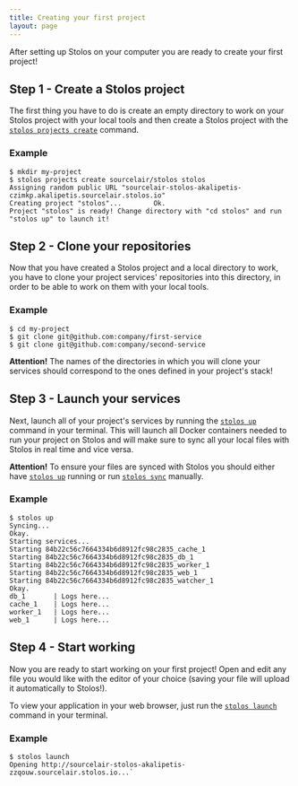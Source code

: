 ```yaml
---
title: Creating your first project
layout: page
---
```


After setting up Stolos on your computer you are ready to create your first project!

## Step 1 - Create a Stolos project

The first thing you have to do is create an empty directory to work on your Stolos project with your local tools and then create a Stolos project with the [`stolos projects create`](/cli/projects-create/) command.

### Example

```
$ mkdir my-project
$ stolos projects create sourcelair/stolos stolos
Assigning random public URL "sourcelair-stolos-akalipetis-czimkp.akalipetis.sourcelair.stolos.io"
Creating project "stolos"...		Ok.
Project "stolos" is ready! Change directory with "cd stolos" and run "stolos up" to launch it!
```

## Step 2 - Clone your repositories

Now that you have created a Stolos project and a local directory to work, you have to clone your project services' repositories into this directory, in order to be able to work on them with your local tools.

### Example

```
$ cd my-project
$ git clone git@github.com:company/first-service
$ git clone git@github.com:company/second-service
```

**Attention!** The names of the directories in which you will clone your services should correspond to the ones defined in your project's stack!

## Step 3 - Launch your services

Next, launch all of your project's services by running the [`stolos up`](/cli/up/) command in your terminal. This will launch all Docker containers needed to run your project on Stolos and will make sure to sync all your local files with Stolos in real time and vice versa.

**Attention!** To ensure your files are synced with Stolos you should either have [`stolos up`](/cli/up/) running or run [`stolos sync`](/cli/sync/) manually.

### Example

```
$ stolos up
Syncing...
Okay.
Starting services...
Starting 84b22c56c7664334b6d8912fc98c2835_cache_1
Starting 84b22c56c7664334b6d8912fc98c2835_db_1
Starting 84b22c56c7664334b6d8912fc98c2835_worker_1
Starting 84b22c56c7664334b6d8912fc98c2835_web_1
Starting 84b22c56c7664334b6d8912fc98c2835_watcher_1
Okay.
db_1       | Logs here...
cache_1    | Logs here...
worker_1   | Logs here...
web_1      | Logs here...
```

## Step 4 - Start working

Now you are ready to start working on your first project! Open and edit any file you would like with the editor of your choice (saving your file will upload it automatically to Stolos!).

To view your application in your web browser, just run the [`stolos launch`](/cli/launch/) command in your terminal.

### Example

```
$ stolos launch
Opening http://sourcelair-stolos-akalipetis-zzqouw.sourcelair.stolos.io...`
```
